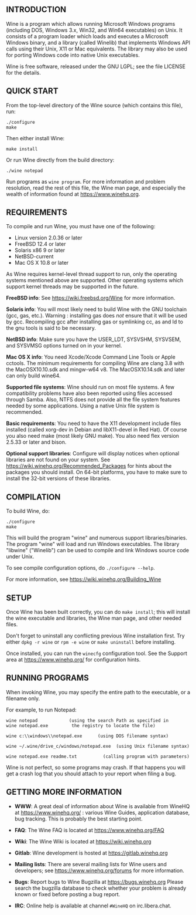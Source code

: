## INTRODUCTION 

Wine is a program which allows running Microsoft Windows programs
(including DOS, Windows 3.x, Win32, and Win64 executables) on Unix.
It consists of a program loader which loads and executes a Microsoft
Windows binary, and a library (called Winelib) that implements Windows
API calls using their Unix, X11 or Mac equivalents.  The library may also
be used for porting Windows code into native Unix executables.

Wine is free software, released under the GNU LGPL; see the file
LICENSE for the details.


## QUICK START

From the top-level directory of the Wine source (which contains this file),
run:

```
./configure
make
```

Then either install Wine:

```
make install
```

Or run Wine directly from the build directory:

```
./wine notepad
```

Run programs as `wine program`. For more information and problem
resolution, read the rest of this file, the Wine man page, and
especially the wealth of information found at https://www.winehq.org.


## REQUIREMENTS

To compile and run Wine, you must have one of the following:

- Linux version 2.0.36 or later
- FreeBSD 12.4 or later
- Solaris x86 9 or later
- NetBSD-current
- Mac OS X 10.8 or later

As Wine requires kernel-level thread support to run, only the operating
systems mentioned above are supported.  Other operating systems which
support kernel threads may be supported in the future.

**FreeBSD info**:
  See https://wiki.freebsd.org/Wine for more information.

**Solaris info**:
  You will most likely need to build Wine with the GNU toolchain
  (gcc, gas, etc.). Warning : installing gas does *not* ensure that it
  will be used by gcc. Recompiling gcc after installing gas or
  symlinking cc, as and ld to the gnu tools is said to be necessary.

**NetBSD info**:
  Make sure you have the USER_LDT, SYSVSHM, SYSVSEM, and SYSVMSG options
  turned on in your kernel.

**Mac OS X info**:
  You need Xcode/Xcode Command Line Tools or Apple cctools.  The
  minimum requirements for compiling Wine are clang 3.8 with the
  MacOSX10.10.sdk and mingw-w64 v8.  The MacOSX10.14.sdk and later can
  only build wine64.

**Supported file systems**:
  Wine should run on most file systems. A few compatibility problems
  have also been reported using files accessed through Samba. Also,
  NTFS does not provide all the file system features needed by some
  applications.  Using a native Unix file system is recommended.

**Basic requirements**:
  You need to have the X11 development include files installed
  (called xorg-dev in Debian and libX11-devel in Red Hat).
  Of course you also need make (most likely GNU make).
  You also need flex version 2.5.33 or later and bison.

**Optional support libraries**:
  Configure will display notices when optional libraries are not found
  on your system. See https://wiki.winehq.org/Recommended_Packages for
  hints about the packages you should install. On 64-bit platforms,
  you have to make sure to install the 32-bit versions of these
  libraries.


## COMPILATION

To build Wine, do:

```
./configure
make
```

This will build the program "wine" and numerous support libraries/binaries.
The program "wine" will load and run Windows executables.
The library "libwine" ("Winelib") can be used to compile and link
Windows source code under Unix.

To see compile configuration options, do `./configure --help`.

For more information, see https://wiki.winehq.org/Building_Wine


## SETUP

Once Wine has been built correctly, you can do `make install`; this
will install the wine executable and libraries, the Wine man page, and
other needed files.

Don't forget to uninstall any conflicting previous Wine installation
first.  Try either `dpkg -r wine` or `rpm -e wine` or `make uninstall`
before installing.

Once installed, you can run the `winecfg` configuration tool. See the
Support area at https://www.winehq.org/ for configuration hints.


## RUNNING PROGRAMS

When invoking Wine, you may specify the entire path to the executable,
or a filename only.

For example, to run Notepad:

```
wine notepad            (using the search Path as specified in
wine notepad.exe         the registry to locate the file)

wine c:\\windows\\notepad.exe      (using DOS filename syntax)

wine ~/.wine/drive_c/windows/notepad.exe  (using Unix filename syntax)

wine notepad.exe readme.txt          (calling program with parameters)
```

Wine is not perfect, so some programs may crash. If that happens you
will get a crash log that you should attach to your report when filing
a bug.


## GETTING MORE INFORMATION

- **WWW**: A great deal of information about Wine is available from WineHQ at
	https://www.winehq.org/ : various Wine Guides, application database,
	bug tracking. This is probably the best starting point.

- **FAQ**: The Wine FAQ is located at https://www.winehq.org/FAQ

- **Wiki**: The Wine Wiki is located at https://wiki.winehq.org

- **Gitlab**: Wine development is hosted at https://gitlab.winehq.org

- **Mailing lists**:
	There are several mailing lists for Wine users and developers;
	see https://www.winehq.org/forums for more information.

- **Bugs**: Report bugs to Wine Bugzilla at https://bugs.winehq.org
	Please search the bugzilla database to check whether your
	problem is already known or fixed before posting a bug report.

- **IRC**: Online help is available at channel `#WineHQ` on irc.libera.chat.
